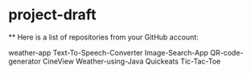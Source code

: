 # project-draft

** Here is a list of repositories from your GitHub account:

weather-app
Text-To-Speech-Converter
Image-Search-App
QR-code-generator
CineView
Weather-using-Java
Quickeats
Tic-Tac-Toe